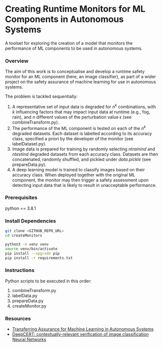 # Creating Runtime Monitors for ML Components in Autonomous Systems

A toolset for exploring the creation of a model that monitors the performance of ML components to be used in autonomous systems.

### Overview

The aim of this work is to conceptualise and develop a runtime safety monitor for an ML component (here, an image classifier), as part of a wider project on the safety assurance of machine learning for use in autonomous systems.

The problem is tackled sequentially:
1. A representative set of input data is degraded for $n^k$ combinations, with $k$ influencing factors that may impact input data at runtime (e.g., fog, rain), and $n$ different values of  the perturbation value $\epsilon$ (see combineTransform.py).
2. The performance of the ML component is tested on each of the $n^k$ degraded datasets. Each dataset is labelled according to its accuracy class, specified a priori by the developer of the monitor (see labelDataset.py).
3. Image data is prepared for training by randomly selecting $ntrainind$ and $ntestind$ degraded datasets from each accuracy class. Datasets are then concatenated, randomly shuffled, and pickled under *data.pickle* (see prepareData.py).
4. A deep learning model is trained to classify images based on their accuracy class. When deployed together with the original ML component, the monitor may then trigger a safety assessment upon detecting input data that is likely to result in unacceptable performance.
### Prerequisites

python == 3.8.1

### Install Dependencies

```bash
git clone <GITHUB_REPO_URL>
cd createMonitors

python3 -m venv venv
source venv/bin/activate
pip install --upgrade pip
pip install -r requirements.txt
```

### Instructions

Python scripts to be executed in this order:
1. combineTransform.py
2. labelData.py
3. prepareData.py
4. createMonitor.py

### Resources

- [Transferring Assurance for Machine Learning in Autonomous Systems](https://eprints.whiterose.ac.uk/196682/)
- [DeepCERT: contextually-relevant verification of image classification Neural Networks](https://github.com/DeepCert/contextual-robustness/tree/main) 

